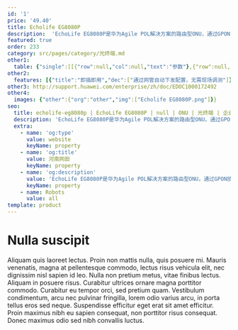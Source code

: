 ```yaml
---
id: '1'
price: '49.40'
title: Echolife EG8080P
description:  'EchoLife EG8080P是华为Agile POL解决方案的路由型ONU，通过GPON技术实现超宽带接入。上行提供1个GPON端口，用户侧提供8个GE以太网接口并支持POE功能，通过高性能的转发能力有效保障语音、数据和高清视频的业务体验，为企业园区网络部署提供理想的解决方案和面向未来的业务支撑能力。'
featured: true
order: 233
category: src/pages/category/光终端.md
other1: 
  table: {"single":[[{"row":null,"col":null,"text":"参数"},{"row":null,"col":null,"text":"EchoLife EG8080P"}],[{"row":null,"col":null,"text":"宽×深×高"},{"row":null,"col":null,"text":"254mm × 180mm × 56mm"}],[{"row":null,"col":null,"text":"运行温度"},{"row":null,"col":null,"text":"-40℃～+55℃"}],[{"row":null,"col":null,"text":"运行湿度"},{"row":null,"col":null,"text":"5%RH～95%RH，非凝结"}],[{"row":null,"col":null,"text":"电源适配器"},{"row":null,"col":null,"text":"90V～264V AC，50Hz/60Hz"}],[{"row":null,"col":null,"text":"整机供电"},{"row":null,"col":null,"text":"56V DC，2.5A"}],[{"row":null,"col":null,"text":"用户侧接口"},{"row":null,"col":null,"text":"8*GE(PoE)"}],[{"row":null,"col":null,"text":"网络侧接口"},{"row":null,"col":null,"text":"GPON"}],[{"row":null,"col":null,"text":"指示灯"},{"row":null,"col":null,"text":"POWER/PON/LOS/LAN"}],[{"row":null,"col":null,"text":"PoE输出功率"},{"row":null,"col":null,"text":"总功率120W，每个GE端口最大支持30W"}]]}
other2:
  features: [{"title":"即插即用","dec":["通过网管自动下发配置，无需现场调测"]},{"title":"全方位的Triple Play服务","dec":["提供丰富的接口，实现多种接入业务，包括上网、语音、视频业务，为用户提供全方位的Triple Play服务"]},{"title":"智能PoE供电","dec":["支持PoE（Power over Ethernet）功能，通过以太网线供电，可以有效解决室内型AP（Access Point）等终端的供电"]}]
other3: http://support.huawei.com/enterprise/zh/doc/EDOC1000172492
other4:
  images: {"other":{"org":"other","img":["Echolife EG8080P.png"]}}
seo:
  title: echolife-eg8080p | EchoLife EG8080P | null | ONU | 光终端 | 企业光网络
  description: 'EchoLife EG8080P是华为Agile POL解决方案的路由型ONU，通过GPON技术实现超宽带接入。上行提供1个GPON端口，用户侧提供8个GE以太网接口并支持POE功能，通过高性能的转发能力有效保障语音、数据和高清视频的业务体验，为企业园区网络部署提供理想的解决方案和面向未来的业务支撑能力。'
  extra:
    - name: 'og:type'
      value: website
      keyName: property
    - name: 'og:title'
      value: 河南网田
      keyName: property
    - name: 'og:description'
      value: 'EchoLife EG8080P是华为Agile POL解决方案的路由型ONU，通过GPON技术实现超宽带接入。上行提供1个GPON端口，用户侧提供8个GE以太网接口并支持POE功能，通过高性能的转发能力有效保障语音、数据和高清视频的业务体验，为企业园区网络部署提供理想的解决方案和面向未来的业务支撑能力。'
      keyName: property
    - name: Robots
      value: all
template: product
---
```


# Nulla suscipit

Aliquam quis laoreet lectus. Proin non mattis nulla, quis posuere mi. Mauris venenatis, magna at pellentesque commodo, lectus risus vehicula elit, nec dignissim nisl sapien id leo. Nulla non pretium metus, vitae finibus lectus. Aliquam in posuere risus. Curabitur ultrices ornare magna porttitor commodo. Curabitur eu tempor orci, sed pretium quam. Vestibulum condimentum, arcu nec pulvinar fringilla, lorem odio varius arcu, in porta tellus eros sed neque. Suspendisse efficitur eget erat sit amet efficitur. Proin maximus nibh eu sapien consequat, non porttitor risus consequat. Donec maximus odio sed nibh convallis luctus.